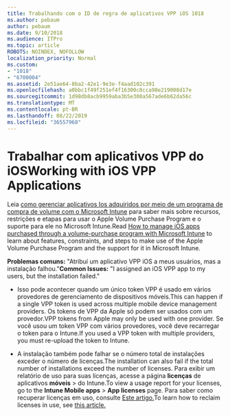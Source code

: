 ```yaml
---
title: Trabalhando com o ID de regra de aplicativos VPP iOS 1018
ms.author: pebaum
author: pebaum
ms.date: 9/10/2018
ms.audience: ITPro
ms.topic: article
ROBOTS: NOINDEX, NOFOLLOW
localization_priority: Normal
ms.custom:
- "1018"
- "6700004"
ms.assetid: 2e51ae64-8ba2-42e1-9e3e-f4aad102c391
ms.openlocfilehash: a0bbc1f49f251ef4f16300c8cca98e219008d17e
ms.sourcegitcommit: 1d98db8acb9959aba3b5e308a567ade6b62da56c
ms.translationtype: MT
ms.contentlocale: pt-BR
ms.lasthandoff: 08/22/2019
ms.locfileid: "36557968"
---
```

# <a name="working-with-ios-vpp-applications"></a><span data-ttu-id="47820-102">Trabalhar com aplicativos VPP do iOS</span><span class="sxs-lookup"><span data-stu-id="47820-102">Working with iOS VPP Applications</span></span>

<span data-ttu-id="47820-103">Leia [como gerenciar aplicativos Ios adquiridos por meio de um programa de compra de volume com o Microsoft Intune](https://docs.microsoft.com/intune/vpp-apps-ios) para saber mais sobre recursos, restrições e etapas para usar o Apple Volume Purchase Program e o suporte para ele no Microsoft Intune.</span><span class="sxs-lookup"><span data-stu-id="47820-103">Read [How to manage iOS apps purchased through a volume-purchase program with Microsoft Intune](https://docs.microsoft.com/intune/vpp-apps-ios) to learn about features, constraints, and steps to make use of the Apple Volume Purchase Program and the support for it in Microsoft Intune.</span></span>
  
 <span data-ttu-id="47820-104">**Problemas comuns:** "Atribuí um aplicativo VPP iOS a meus usuários, mas a instalação falhou."</span><span class="sxs-lookup"><span data-stu-id="47820-104">**Common Issues:** "I assigned an iOS VPP app to my users, but the installation failed."</span></span>
  
- <span data-ttu-id="47820-105">Isso pode acontecer quando um único token VPP é usado em vários provedores de gerenciamento de dispositivos móveis.</span><span class="sxs-lookup"><span data-stu-id="47820-105">This can happen if a single VPP token is used across multiple mobile device management providers.</span></span> <span data-ttu-id="47820-106">Os tokens de VPP da Apple só podem ser usados com um provedor.</span><span class="sxs-lookup"><span data-stu-id="47820-106">VPP tokens from Apple may only be used with one provider.</span></span> <span data-ttu-id="47820-107">Se você usou um token VPP com vários provedores, você deve recarregar o token para o Intune.</span><span class="sxs-lookup"><span data-stu-id="47820-107">If you used a VPP token with multiple providers, you must re-upload the token to Intune.</span></span>

- <span data-ttu-id="47820-108">A instalação também pode falhar se o número total de instalações exceder o número de licenças.</span><span class="sxs-lookup"><span data-stu-id="47820-108">The installation can also fail if the total number of installations exceed the number of licenses.</span></span> <span data-ttu-id="47820-109">Para exibir um relatório de uso para suas licenças, acesse a página **licenças** de aplicativos **móveis** \> do Intune.</span><span class="sxs-lookup"><span data-stu-id="47820-109">To view a usage report for your licenses, go to the **Intune Mobile apps** \> **App licenses** page.</span></span> <span data-ttu-id="47820-110">Para saber como recuperar licenças em uso, consulte [Este artigo.](https://docs.microsoft.com/intune/vpp-apps-ios#revoking-app-licenses-and-deleting-tokens)</span><span class="sxs-lookup"><span data-stu-id="47820-110">To learn how to reclaim licenses in use, see [this article.](https://docs.microsoft.com/intune/vpp-apps-ios#revoking-app-licenses-and-deleting-tokens)</span></span>
